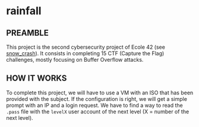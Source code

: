 # rainfall

<h2>PREAMBLE</h2>

This project is the second cybersecurity project of Ecole 42 (see [snow_crash](https://github.com/SERAC-SGM/Snow-crash)). It consists in completing 15 CTF (Capture the Flag) challenges, mostly focusing on Buffer Overflow attacks. 

<h2>HOW IT WORKS</h2>

To complete this project, we will have to use a VM with an ISO that has been provided with the subject. If the configuration is right, we will get a simple prompt with an IP and a login request.
We have to find a way to read the `.pass` file with the `levelX` user account of the next level (X = number of the next level).
